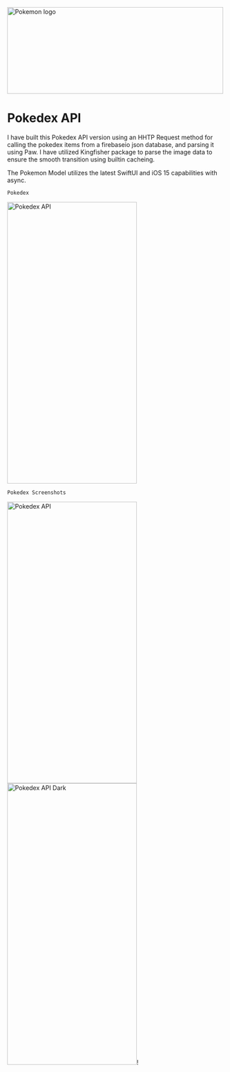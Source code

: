 <img src="https://user-images.githubusercontent.com/84573770/131421587-26c616d1-dddb-4a0d-9071-02ea3f6ed1af.png" alt="Pokemon logo" width="500" height="200">


# Pokedex API

I have built this Pokedex API version using an HHTP Request method for calling the pokedex items from a firebaseio json database, and parsing it using Paw. I have utilized Kingfisher package to parse the image data to ensure the smooth transition using builtin cacheing. 

The Pokemon Model utilizes the latest SwiftUI and iOS 15 capabilities with async.


    Pokedex


<img src="https://user-images.githubusercontent.com/84573770/136012030-e5b75193-acda-420b-baad-0baa3e652a16.mov" alt="Pokedex API" width="300" height="650">  


    Pokedex Screenshots
    

<img src="https://user-images.githubusercontent.com/84573770/136012051-c4616391-ae4d-4f2d-a2f7-4679c517439a.png" alt="Pokedex API" width="300" height="650">
<img src="https://user-images.githubusercontent.com/84573770/136012005-6b871614-1bd5-4a90-8b2f-93d8275bb2bc.png" alt="Pokedex API Dark" width="300" height="650">!




